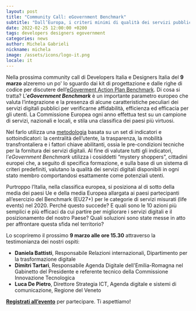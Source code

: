 ```yaml
---
layout: post
title: "Community Call: eGovernment Benchmark"
subtitle: "Dall’Europa, i criteri minimi di qualità dei servizi pubblici digitali: ne parliamo il 9 marzo"
date: 2022-02-25 12:00:00 +0200
tags: developers designers egovernment
categories: news
author: Michela Gabrieli
nickname: michela
image: /assets/icons/logo-it.png
locale: it
---
```


Nella prossima community call di Developers Italia e Designers Italia del **9 marzo** alzeremo un po' lo sguardo dai kit di progettazione e dalle righe di codice per discutere dell’[eGoverment Action Plan Benchmark](https://digital-strategy.ec.europa.eu/en/policies/egovernment-action-plan). Di cosa si tratta? L’***eGovernment Benchmark*** è un importante parametro europeo che valuta l’integrazione e la presenza di alcune caratteristiche peculiari dei servizi digitali pubblici per verificarne affidabilità, efficienza ed efficacia per gli utenti. La Commissione Europea ogni anno effettua test su un campione di servizi, nazionali e locali, e stila una classifica dei paesi più virtuosi.

Nel farlo utilizza una [metodologia](https://op.europa.eu/it/publication-detail/-/publication/333fe21f-4372-11ec-89db-01aa75ed71a1/language-it) basata su un set di indicatori e sottoindicatori: la centralità dell’utente, la trasparenza, la mobilità transfrontaliera e i fattori chiave abilitanti, ossia le pre-condizioni tecniche per la fornitura dei servizi digitali. Al fine di valutare tutti gli indicatori, l’*eGovernment Benchmark* utilizza i cosiddetti “mystery shoppers”, cittadini europei che, a seguito di specifica formazione, e sulla base di un sistema di criteri predefiniti, valutano la qualità dei servizi digitali disponibili in ogni stato membro comportandosi esattamente come potenziali utenti.

Purtroppo l’Italia, nella classifica europea, si posiziona al di sotto della media dei paesi Ue e della media Europea allargata ai paesi partecipanti all’esercizio del Benchmark (EU27+) per le categorie di servizi misurati (life events) nel 2020. Perché questo succede? E quali sono le 10 azioni più semplici e più efficaci da cui partire per migliorare i servizi digitali e il posizionamento del nostro Paese? Quali soluzioni sono state messe in atto per affrontare questa sfida nel territorio?

Lo scopriremo il prossimo **9 marzo alle ore 15.30** attraverso la testimonianza dei nostri ospiti:

- **Daniela Battisti**, Responsabile Relazioni internazionali, Dipartimento per la trasformazione digitale
- **Dimitri Tartari**, Responsabile Agenda Digitale dell'Emilia-Romagna nel Gabinetto del Presidente e referente tecnico della Commissione Innovazione Tecnologica
- **Luca De Pietro**, Direttore Strategia ICT, Agenda digitale e sistemi di comunicazione, Regione del Veneto

**[Registrati all’evento](https://mobilizon.it/events/a2a10f4e-9f94-4a84-9b11-d8ed0c88144e)** per partecipare. Ti aspettiamo!
